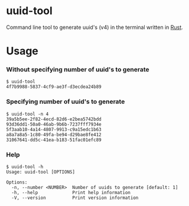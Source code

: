 # uuid-tool
Command line tool to generate uuid's (v4) in the terminal written in [Rust](https://www.rust-lang.org/).

# Usage

### Without specifying number of uuid's to generate
```shell
$ uuid-tool
4f7b9988-5837-4cf9-ae3f-d3ecdea24b89
```

### Specifying number of uuid's to generate
```shell
$ uuid-tool -n 4
39a5b5ee-2f82-4ecd-82d6-e2bea5742bdd
93d36dd1-50a0-46ab-9b6b-7237fff7934e
5f3aab10-4a14-4807-9913-c9a15edc1b63
a8a7a8a5-1c80-49fa-be94-d29bae8fe412
31067641-dd5c-41ea-b183-51fac01efc89
```

### Help
```shell
$ uuid-tool -h
Usage: uuid-tool [OPTIONS]

Options:
  -n, --number <NUMBER>  Number of uuids to generate [default: 1]
  -h, --help             Print help information
  -V, --version          Print version information
```
